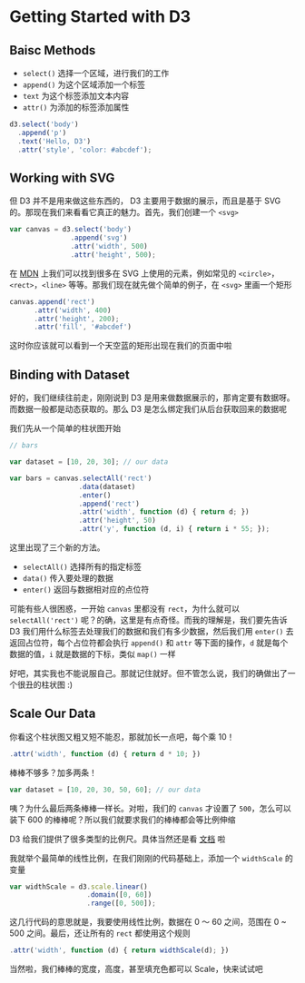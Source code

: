 # Getting Started with D3

## Baisc Methods

- `select()` 选择一个区域，进行我们的工作
- `append()` 为这个区域添加一个标签
- `text` 为这个标签添加文本内容
- `attr()` 为添加的标签添加属性

```javascript
d3.select('body')
  .append('p')
  .text('Hello, D3')
  .attr('style', 'color: #abcdef');
```

## Working with SVG

但 D3 并不是用来做这些东西的， D3 主要用于数据的展示，而且是基于 SVG 的。那现在我们来看看它真正的魅力。首先，我们创建一个 `<svg>` 

```javascript
var canvas = d3.select('body')
               .append('svg')
               .attr('width', 500)
               .attr('height', 500);
```

在 [MDN](https://developer.mozilla.org/en-US/docs/Web/SVG/Element) 上我们可以找到很多在 SVG 上使用的元素，例如常见的 `<circle>`，`<rect>`，`<line>` 等等。那我们现在就先做个简单的例子，在 `<svg>` 里画一个矩形

```javascript
canvas.append('rect')
      .attr('width', 400)
      .attr('height', 200);
      .attr('fill', '#abcdef')
```

这时你应该就可以看到一个天空蓝的矩形出现在我们的页面中啦

## Binding with Dataset

好的，我们继续往前走，刚刚说到 D3 是用来做数据展示的，那肯定要有数据呀。而数据一般都是动态获取的。那么 D3 是怎么绑定我们从后台获取回来的数据呢

我们先从一个简单的柱状图开始

```javascript
// bars

var dataset = [10, 20, 30]; // our data

var bars = canvas.selectAll('rect')
                 .data(dataset)
                 .enter()
                 .append('rect')
                 .attr('width', function (d) { return d; })
                 .attr('height', 50)
                 .attr('y', function (d, i) { return i * 55; });
```

这里出现了三个新的方法。

- `selectAll()` 选择所有的指定标签
- `data()` 传入要处理的数据
- `enter()` 返回与数据相对应的点位符

可能有些人很困惑，一开始 `canvas` 里都没有 `rect`，为什么就可以 `selectAll('rect')` 呢？的确，这里是有点奇怪。而我的理解是，我们要先告诉 D3 我们用什么标签去处理我们的数据和我们有多少数据，然后我们用 `enter()` 去返回占位符，每个占位符都会执行 `append()` 和 `attr` 等下面的操作，`d` 就是每个数据的值，`i` 就是数据的下标，类似 `map()` 一样

好吧，其实我也不能说服自己。那就记住就好。但不管怎么说，我们的确做出了一个很丑的柱状图 :)

## Scale Our Data

你看这个柱状图又粗又短不能忍，那就加长一点吧，每个乘 10！

```javascript
.attr('width', function (d) { return d * 10; })
```

棒棒不够多？加多两条！

```javascript
var dataset = [10, 20, 30, 50, 60]; // our data
```

咦？为什么最后两条棒棒一样长。对啦，我们的 `canvas` 才设置了 `500`，怎么可以装下 600 的棒棒呢？所以我们就要求我们的棒棒都会等比例伸缩

D3 给我们提供了很多类型的比例尺。具体当然还是看 [文档](https://github.com/mbostock/d3/wiki/API-Reference#d3scale-scales) 啦

我就举个最简单的线性比例，在我们刚刚的代码基础上，添加一个 `widthScale` 的变量

```javascript
var widthScale = d3.scale.linear()
                   .domain([0, 60])
                   .range([0, 500]);
```

这几行代码的意思就是，我要使用线性比例，数据在 0 ～ 60 之间，范围在 0 ~ 500 之间。最后，还让所有的 `rect` 都使用这个规则

```javascript
.attr('width', function (d) { return widthScale(d); })
```

当然啦，我们棒棒的宽度，高度，甚至填充色都可以 Scale，快来试试吧

